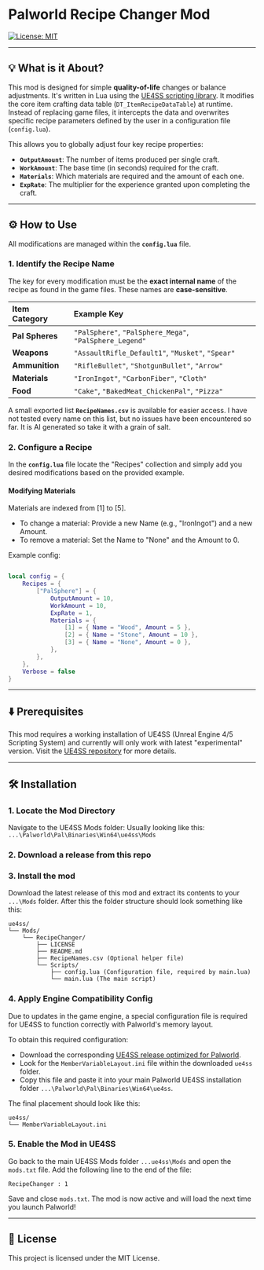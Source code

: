 # Palworld Recipe Changer Mod
[![License: MIT](https://img.shields.io/badge/License-MIT-yellow.svg)](https://opensource.org/licenses/MIT)

---

## 💡 What is it About?

This mod is designed for simple **quality-of-life** changes or balance adjustments. It's written in Lua using the [UE4SS scripting library](https://docs.ue4ss.com/). It modifies the core item crafting data table (`DT_ItemRecipeDataTable`) at runtime. Instead of replacing game files, it intercepts the data and overwrites specific recipe parameters defined by the user in a configuration file (`config.lua`).

This allows you to globally adjust four key recipe properties:

* **`OutputAmount`**: The number of items produced per single craft.
* **`WorkAmount`**: The base time (in seconds) required for the craft.
* **`Materials`**: Which materials are required and the amount of each one.
* **`ExpRate`**: The multiplier for the experience granted upon completing the craft.

---

## ⚙️ How to Use

All modifications are managed within the **`config.lua`** file.

### 1. Identify the Recipe Name

The key for every modification must be the **exact internal name** of the recipe as found in the game files. These names are **case-sensitive**.

| Item Category | Example Key |
| :--- | :--- |
| **Pal Spheres** | `"PalSphere"`, `"PalSphere_Mega"`, `"PalSphere_Legend"` |
| **Weapons** | `"AssaultRifle_Default1"`, `"Musket"`, `"Spear"` |
| **Ammunition** | `"RifleBullet"`, `"ShotgunBullet"`, `"Arrow"` |
| **Materials** | `"IronIngot"`, `"CarbonFiber"`, `"Cloth"` |
| **Food** | `"Cake"`, `"BakedMeat_ChickenPal"`, `"Pizza"` |

A small exported list **`RecipeNames.csv`** is available for easier access.
I have not tested every name on this list, but no issues have been encountered so far.
It is AI generated so take it with a grain of salt.

### 2. Configure a Recipe

In the **`config.lua`** file locate the "Recipes" collection and simply add you desired modifications based on the provided example.

#### Modifying Materials

Materials are indexed from [1] to [5].
- To change a material: Provide a new Name (e.g., "IronIngot") and a new Amount.
- To remove a material: Set the Name to "None" and the Amount to 0.

Example config:
```lua

local config = {
    Recipes = {
        ["PalSphere"] = {
            OutputAmount = 10,
            WorkAmount = 10,
            ExpRate = 1,
            Materials = {
                [1] = { Name = "Wood", Amount = 5 },
                [2] = { Name = "Stone", Amount = 10 },
                [3] = { Name = "None", Amount = 0 }, 
            },
        },
    },
    Verbose = false
}

```

---

## ⬇️ Prerequisites
This mod requires a working installation of UE4SS (Unreal Engine 4/5 Scripting System) and currently will only work with latest "experimental" version. Visit the [UE4SS repository](https://github.com/UE4SS-RE/RE-UE4SS/releases/tag/experimental-latest) for more details.

---

## 🛠️ Installation

### 1. Locate the Mod Directory
Navigate to the UE4SS Mods folder:
Usually looking like this:
```...\Palworld\Pal\Binaries\Win64\ue4ss\Mods```

### 2. Download a release from this repo
### 3. Install the mod
Download the latest release of this mod and extract its contents to your ```...\Mods``` folder.
After this the folder structure should look something like this:
```
ue4ss/
└── Mods/
    └── RecipeChanger/
        ├── LICENSE
        ├── README.md
        ├── RecipeNames.csv (Optional helper file)
        └── Scripts/
            ├── config.lua (Configuration file, required by main.lua)
            └── main.lua (The main script)
```
### 4. Apply Engine Compatibility Config
Due to updates in the game engine, a special configuration file is required for UE4SS to function correctly with Palworld's memory layout.

To obtain this required configuration:

- Download the corresponding [UE4SS release optimized for Palworld](https://github.com/Okaetsu/RE-UE4SS/releases/tag/experimental-palworld).
- Look for the ```MemberVariableLayout.ini``` file within the downloaded ```ue4ss``` folder.
- Copy this file and paste it into your main Palworld UE4SS installation folder ```...\Palworld\Pal\Binaries\Win64\ue4ss```.

The final placement should look like this:

```
ue4ss/
└── MemberVariableLayout.ini
```

### 5. Enable the Mod in UE4SS
Go back to the main UE4SS Mods folder ```...ue4ss\Mods``` and open the ```mods.txt``` file.
Add the following line to the end of the file:
```
RecipeChanger : 1
```

Save and close ```mods.txt```. The mod is now active and will load the next time you launch Palworld!

---

## 📄 License
This project is licensed under the MIT License.
